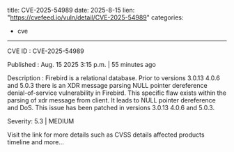  
title: CVE-2025-54989
date: 2025-8-15
lien: "https://cvefeed.io/vuln/detail/CVE-2025-54989"
categories:
  - cve
---

CVE ID : CVE-2025-54989

Published :  Aug. 15
2025
3:15 p.m. | 55 minutes ago

Description : Firebird is a relational database. Prior to versions 3.0.13
4.0.6
and 5.0.3
there is an XDR message parsing NULL pointer dereference denial-of-service vulnerability in Firebird. This specific flaw exists within the parsing of xdr message from client. It leads to NULL pointer dereference and DoS. This issue has been patched in versions 3.0.13
4.0.6
and 5.0.3.

Severity: 5.3 | MEDIUM

Visit the link for more details
such as CVSS details
affected products
timeline
and more...

